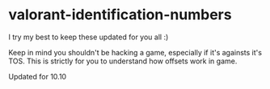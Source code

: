 # valorant-identification-numbers
I try my best to keep these updated for you all :)

Keep in mind you shouldn't be hacking a game, especially if it's againsts it's TOS. This is strictly for you to understand how offsets work in game.


Updated for 10.10
